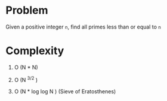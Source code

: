 # Problem

Given a positive integer `n`, find all primes less than or equal to `n`

# Complexity

1. O (N * N)

2. O (N <sup>3/2</sup> )

3. O (N * log log N ) (Sieve of Eratosthenes)